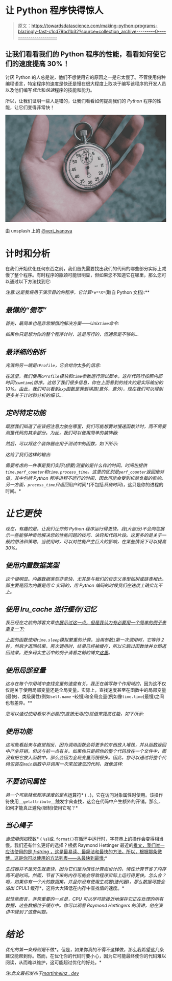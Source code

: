 # 让 Python 程序快得惊人

> 原文：<https://towardsdatascience.com/making-python-programs-blazingly-fast-c1cd79bd1b32?source=collection_archive---------0----------------------->

## 让我们看看我们的 Python 程序的性能，看看如何使它们的速度提高 30%！

讨厌 Python 的人总是说，他们不想使用它的原因之一是它太慢了。不管使用何种编程语言，特定程序的速度是快还是慢在很大程度上取决于编写该程序的开发人员以及他们编写*优化*和*快速*程序的技能和能力。

所以，让我们证明一些人是错的，让我们看看如何提高我们的 *Python* 程序的性能，让它们变得非常快！

![](img/e3e80cc0a51ed8433fa43107ae728cf2.png)

由 unsplash 上的 [@veri_ivanova](https://unsplash.com/@veri_ivanova)

# 计时和分析

在我们开始优化任何东西之前，我们首先需要找出我们的代码的哪些部分实际上减慢了整个程序。有时程序的瓶颈可能很明显，但如果您不知道它在哪里，那么您可以通过以下方法找到它:

*注意:这是我将用于演示目的的程序，它计算*`*e*`*`*X*`*(取自 Python 文档):**

## *最懒的“侧写”*

*首先，最简单也是非常懒惰的解决方案——Unix`time`命令:*

*如果你只是想为你的整个程序计时，这是可行的，但通常是不够的…*

## *最详细的剖析*

*光谱的另一端是`cProfile`，它会给你*太多的*信息:*

*在这里，我们使用`cProfile`模块和`time`参数运行测试脚本，这样代码行按照内部时间(`cumtime`)排序。这给了我们很多信息，你在上面看到的线大约是实际输出的 10%。由此，我们可以看到`exp`函数是罪魁祸首(*意外，意外*)，现在我们可以得到更多关于计时和分析的细节...*

## *定时特定功能*

*既然我们知道了应该把注意力放在哪里，我们可能想要对慢速函数计时，而不需要测量代码的其余部分。为此，我们可以使用简单的装饰器:*

*然后，可以将这个装饰器应用于测试中的函数，如下所示:*

*这给了我们这样的输出:*

*需要考虑的一件事是我们实际(想要)测量的是什么样的时间。时间包提供`time.perf_counter`和`time.process_time`。这里的区别是`perf_counter`返回绝对值，其中包括 Python 程序进程不运行的时间，因此可能会受到机器负载的影响。另一方面，`process_time`只返回*用户时间*(不包括*系统时间*)，这只是你的进程的时间。*

# *让它更快*

*现在，有趣的是。让我们让你的 Python 程序运行得更快。我(大部分)不会向您展示一些能够神奇地解决您的性能问题的技巧、诀窍和代码片段。这更多的是关于一般的想法和策略，当使用时，可以对性能产生巨大的影响，在某些情况下可以提高 30%。*

## *使用内置数据类型*

*这个很明显。内置数据类型非常快，尤其是与我们的自定义类型如树或链表相比。那主要是因为内置是用 *C* 实现的，用 Python 编码的时候我们在速度上确实比不上。*

## *使用 lru_cache 进行缓存/记忆*

*我已经在之前的博客文章[中展示过这一点，但是我认为有必要用一个简单的例子来重复一下:](https://martinheinz.dev/blog/4)*

*上面的函数使用`time.sleep`模拟繁重的计算。当用参数`1`第一次调用时，它等待 2 秒，然后才返回结果。再次调用时，结果已经被缓存，所以它跳过函数体并立即返回结果。更多现实生活中的例子请看之前的博文[这里](https://martinheinz.dev/blog/4)。*

## *使用局部变量*

*这与在每个作用域中查找变量的速度有关。我正在编写每个作用域的*，因为这不仅仅是关于使用局部变量还是全局变量。实际上，查找速度甚至在函数中的局部变量(最快)、类级属性(例如`self.name` -较慢)和全局变量(例如像`time.time`(最慢)之间也有差异。**

*您可以通过使用看似不必要的(直接无用的)赋值来提高性能，如下所示:*

## *使用功能*

*这可能看起来与直觉相反，因为调用函数会将更多的东西放入堆栈，并从函数返回中产生开销，但这与前一点有关。如果你只是把你的整个代码放在一个文件中，而没有把它放入函数中，那么会因为全局变量而慢很多。因此，您可以通过将整个代码包装在`main`函数中并调用一次来加速您的代码，就像这样:*

## *不要访问属性*

*另一个可能降低程序速度的是*点运算符* ( `.`)，它在访问对象属性时使用。该操作符使用`__getattribute__`触发字典查找，这会在代码中产生额外的开销。那么，如何才能真正避免(限制)使用它呢？*

## *当心绳子*

*当使用例如*模数* ( `%s`)或`.format()`在循环中运行时，字符串上的操作会变得相当慢。我们还有什么更好的选择？根据 Raymond Hettinger 最近的[推文，我们唯一应该使用的是 *f-string* ，这是最易读、最简洁和最快的方法。所以，根据那条微博，这是你可以使用的方法列表——从最快到最慢:](https://twitter.com/raymondh/status/1205969258800275456)*

*生成器并不是天生就更快，因为它们是为惰性计算而设计的，惰性计算节省了内存而不是时间。然而，节省下来的内存可能会导致程序实际上运行得更快。怎么会？嗯，如果你有一个大的数据集，并且你没有使用生成器(迭代器)，那么数据可能会溢出 CPU*L1 缓存*，这将大大降低在内存中查找值的速度。*

*就性能而言，非常重要的一点是，CPU 可以尽可能接近地保存它正在处理的所有数据，这些数据位于缓存中。你可以观看 Raymond Hettingers 的演讲，他在演讲中提到了这些问题。*

# *结论*

*优化的第一条规则是*不做*。但是，如果你真的不得不这样做，那么我希望这几条建议能帮到你。然而，在优化你的代码时要小心，因为它可能最终使你的代码难以阅读，从而难以维护，这可能超过优化的好处。*

**注:此文最初发布于*[*martinheinz . dev*](https://martinheinz.dev/blog/13)*